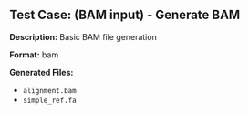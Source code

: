 ## Test Case: (BAM input) - Generate BAM

**Description:** Basic BAM file generation

**Format:** bam

**Generated Files:**
- `alignment.bam`
- `simple_ref.fa`
